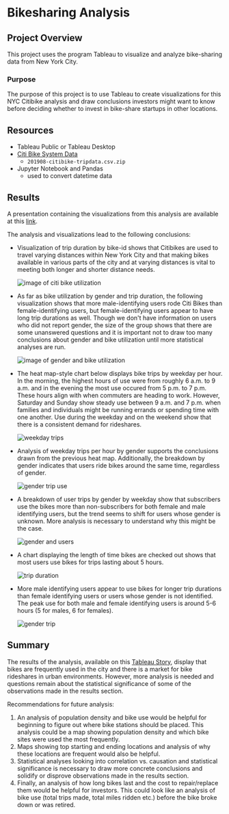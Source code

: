 # Bikesharing Analysis

## Project Overview

This project uses the program Tableau to visualize and analyze bike-sharing data from New York City.

### Purpose

The purpose of this project is to use Tableau to create visualizations for this NYC Citibike analysis and draw conclusions investors might want to know before deciding whether to invest in bike-share startups in other locations.

## Resources

- Tableau Public or Tableau Desktop
- [Citi Bike System Data](https://public.tableau.com/profile/tabitha.mueller#!/vizhome/Challenge_16030759364100/CitiBikeAnalysis?publish=yes)
  - `201908-citibike-tripdata.csv.zip`
- Jupyter Notebook and Pandas
  - used to convert datetime data

## Results

A presentation containing the visualizations from this analysis are available at this [link](https://public.tableau.com/profile/tabitha.mueller#!/vizhome/Challenge_16030759364100/CitiBikeAnalysis?publish=yes).

The analysis and visualizations lead to the following conclusions:

- Visualization of trip duration by bike-id shows that Citibikes are used to travel varying distances within New York City and that making bikes available in various parts of the city and at varying distances is vital to meeting both longer and shorter distance needs.
  
  ![image of citi bike utilization](Images/BikeUtilization.PNG)

- As far as bike utilization by gender and trip duration, the following visualization shows that more male-identifying users rode Citi Bikes than female-identifying users, but female-identifying users appear to have long trip durations as well. Though we don't have information on users who did not report gender, the size of the group shows that there are some unanswered questions and it is important not to draw too many conclusions about gender and bike utilization until more statistical analyses are run.
  
  ![image of gender and bike utilization](Images/GenderUtilization.PNG)

- The heat map-style chart below displays bike trips by weekday per hour. 
  In the morning, the highest hours of use were from roughly 6 a.m. to 9 a.m. and in the evening the most use occured from 5 p.m. to 7 p.m.
   These hours align with when commuters are heading to work. However, Saturday and Sunday show steady use between 9 a.m. and 7 p.m. when families and individuals might be running errands or spending time with one another.
   Use during the weekday and on the weekend show that there is a consistent demand for rideshares.

   ![weekday trips](Images/WeekdayTrips.PNG)

- Analysis of weekday trips per hour by gender supports the conclusions drawn from the previous heat map.
  Additionally, the breakdown by gender indicates that users ride bikes around the same time, regardless of gender.

  ![gender trip use](Images/GenderTrips.PNG)

- A breakdown of user trips by gender by weekday show that subscribers use the bikes more than non-subscribers for both female and male identifying users, but the trend seems to shift for users whose gender is unknown. More analysis is necessary to understand why this might be the case.
  
  ![gender and users](Images/UserTrips.PNG)

- A chart displaying the length of time bikes are checked out shows that most users use bikes for trips lasting about 5 hours.
  
  ![trip duration](Images/Checkout_riders.PNG)

- More male identifying users appear to use bikes for longer trip durations than female identifying users or users whose gender is not identified. The peak use for both male and female identifying users is around 5-6 hours (5 for males, 6 for females).
  
  ![gender trip](Images/GenderTrip.PNG)  
  
  



## Summary

The results of the analysis, available on this [Tableau Story](https://public.tableau.com/profile/tabitha.mueller#!/vizhome/Challenge_16030759364100/CitiBikeAnalysis?publish=yes), display that bikes are frequently used in the city and there is a market for bike rideshares in urban environments. 
However, more analysis is needed and questions remain about the statistical significance of some of the observations made in the results section.

Recommendations for future analysis:
1.  An analysis of population density and bike use would be helpful for beginning to figure out where bike stations should be placed. This analysis could be a map showing population density and which bike sites were used the most frequently.
2.  Maps showing top starting and ending locations and analysis of why these locations are frequent would also be helpful.
3.  Statistical analyses looking into correlation vs. causation and statistical significance is necessary to draw more concrete conclusions and solidify or disprove observations made in the results section.
4.  Finally, an analysis of how long bikes last and the cost to repair/replace them would be helpful for investors. This could look like an analysis of bike use (total trips made, total miles ridden etc.) before the bike broke down or was retired.